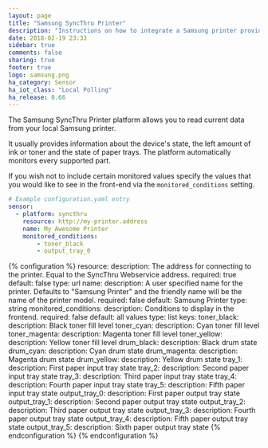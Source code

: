 ```yaml
---
layout: page
title: "Samsung SyncThru Printer"
description: "Instructions on how to integrate a Samsung printer providing SyncThru within Home Assistant."
date: 2018-02-19 23:33
sidebar: true
comments: false
sharing: true
footer: true
logo: samsung.png
ha_category: Sensor
ha_iot_class: "Local Polling"
ha_release: 0.66
---
```


The Samsung SyncThru Printer platform allows you to read current data from your local Samsung printer.

It usually provides information about the device's state, the left amount of ink or toner and the state of paper trays.
The platform automatically monitors every supported part.

If you wish not to include certain monitored values specify the values that you would like to see in the front-end via the `monitored_conditions` setting.

```yaml
# Example configuration.yaml entry
sensor:
  - platform: syncthru
    resource: http://my-printer.address
    name: My Awesome Printer
    monitored_conditions:
        - toner_black
        - output_tray_0
```

{% configuration %}
  resource:
    description: The address for connecting to the printer. Equal to the SyncThru Webservice address.
    required: true
    default: false
    type: url
  name:
    description: A user specified name for the printer. Defaults to "Samsung Printer" and the friendly name will be the name of the printer model.
    required: false
    default: Samsung Printer
    type: string
  monitored_conditions:
    description: Conditions to display in the frontend.
    required: false
    default: all values
    type: list
    keys:
      toner_black:
        description: Black toner fill level
      toner_cyan:
        description: Cyan toner fill level
      toner_magenta:
        description: Magenta toner fill level
      toner_yellow:
        description: Yellow toner fill level
      drum_black:
        description: Black drum state
      drum_cyan:
        description: Cyan drum state
      drum_magenta:
        description: Magenta drum state
      drum_yellow:
        description: Yellow drum state
      tray_1:
        description: First paper input tray state
      tray_2:
        description: Second paper input tray state
      tray_3:
        description: Third paper input tray state
      tray_4:
        description: Fourth paper input tray state
      tray_5:
        description: Fifth paper input tray state
      output_tray_0:
        description: First paper output tray state
      output_tray_1:
        description: Second paper output tray state
      output_tray_2:
        description: Third paper output tray state
      output_tray_3:
        description: Fourth paper output tray state
      output_tray_4:
        description: Fifth paper output tray state
      output_tray_5:
        description: Sixth paper output tray state
{% endconfiguration %}
{% endconfiguration %}
